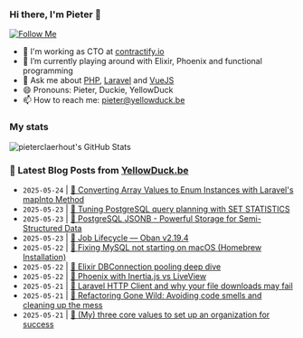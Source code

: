 ### Hi there, I'm Pieter 👋  
[![Follow Me](https://img.shields.io/github/followers/pieterclaerhout?label=Follow&style=social)](https://github.com/pieterclaerhout)

- 🏢 I'm working as CTO at [contractify.io](https://contractify.io)
- 🌱 I’m currently playing around with Elixir, Phoenix and functional programming
- 💬 Ask me about [PHP](https://php.net), [Laravel](http://laravel.com) and [VueJS](https://vuejs.org)
- 😄 Pronouns: Pieter, Duckie, YellowDuck
- 📫 How to reach me: pieter@yellowduck.be

### My stats

![pieterclaerhout's GitHub Stats](https://github-readme-stats.vercel.app/api?username=pieterclaerhout&show_icons=true&count_private=true&line_height=40)

### 📩 Latest Blog Posts from [YellowDuck.be](https://www.yellowduck.be/)
<!-- BLOG-POST-LIST:START -->
- `2025-05-24` | [🔗 Converting Array Values to Enum Instances with Laravel&#39;s mapInto Method](https://www.yellowduck.be/posts/converting-array-values-to-enum-instances-with-laravels-mapinto-method)  
- `2025-05-23` | [🐥 Tuning PostgreSQL query planning with SET STATISTICS](https://www.yellowduck.be/posts/tuning-postgresql-query-planning-with-set-statistics)  
- `2025-05-23` | [🔗 PostgreSQL JSONB - Powerful Storage for Semi-Structured Data](https://www.yellowduck.be/posts/postgresql-jsonb-powerful-storage-for-semi-structured-data)  
- `2025-05-23` | [🔗 Job Lifecycle — Oban v2.19.4](https://www.yellowduck.be/posts/job-lifecycle-oban-v2-19-4)  
- `2025-05-22` | [🐥 Fixing MySQL not starting on macOS &lpar;Homebrew Installation&rpar;](https://www.yellowduck.be/posts/fixing-mysql-not-starting-on-macos-homebrew-installation)  
- `2025-05-22` | [🔗 Elixir DBConnection pooling deep dive](https://www.yellowduck.be/posts/elixir-dbconnection-pooling-deep-dive)  
- `2025-05-22` | [🔗 Phoenix with Inertia.js vs LiveView](https://www.yellowduck.be/posts/phoenix-with-inertia-js-vs-liveview)  
- `2025-05-21` | [🐥 Laravel HTTP Client and why your file downloads may fail](https://www.yellowduck.be/posts/laravel-http-client-and-why-your-file-downloads-may-fail)  
- `2025-05-21` | [🔗 Refactoring Gone Wild: Avoiding code smells and cleaning up the mess](https://www.yellowduck.be/posts/refactoring-gone-wild-avoiding-code-smells-and-cleaning-up-the-mess)  
- `2025-05-21` | [🔗 &lpar;My&rpar; three core values to set up an organization for success](https://www.yellowduck.be/posts/my-three-core-values-to-set-up-an-organization-for-success)  

<!-- BLOG-POST-LIST:END -->
